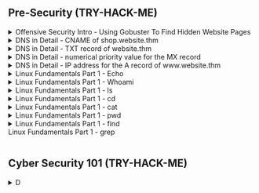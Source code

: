 ## Pre-Security (TRY-HACK-ME)

<details>
<summary>Offensive Security Intro - Using Gobuster To Find Hidden Website Pages</summary>

  ```
  gobuster -u http://fakebank.thm -w wordlist.txt dir
  ```
  - [ ] -u is used to state the website we're scanning
  - [ ] -w takes a list of words to iterate through to find hidden pages.

</details>
<details>
<summary>DNS in Detail - CNAME of shop.website.thm </summary>

  ```
  $ nslookup --type=CNAME shop.website.thm

  Server: 127.0.0.53
  Address: 127.0.0.53#53
  
  Non-authoritative answer:
  shop.website.thm canonical name = shops.myshopify.com
  ```

</details>
<details>
<summary>DNS in Detail - TXT record of website.thm </summary>

  ```
  $ nslookup --type=TXT website.thm

  Server: 127.0.0.53
  Address: 127.0.0.53#53
  
  Non-authoritative answer:
  website.thm text = "THM{7012BBA60997F35A9516C2E16D2944FF}"
  ```

</details>
<details>
<summary>DNS in Detail - numerical priority value for the MX record </summary>

  ```
  $ nslookup --type=MX website.thm

  Server: 127.0.0.53
  Address: 127.0.0.53#53
  
  Non-authoritative answer:
  website.thm mail exchanger = 30 alt4.aspmx.l.google.com
  ```

</details>
<details>
<summary>DNS in Detail - IP address for the A record of www.website.thm </summary>

  ```
  $ nslookup --type=A website.thm

  Server: 127.0.0.53
  Address: 127.0.0.53#53
  
  Non-authoritative answer:
  Name: website.thm
  Address: 10.10.10.10
  ```

</details>
<details>
<summary>Linux Fundamentals Part 1 - Echo </summary>

  ```
  tryhackme@linux1:~$ echo "Hello World"

  Hello World
  ```

</details>
<details>
<summary>Linux Fundamentals Part 1 - Whoami </summary>

  ```
  tryhackme@linux1:~$ whoami

  tryhackme
  ```

</details>
<details>
<summary>Linux Fundamentals Part 1 - ls </summary>

  ```
  tryhackme@linux1:~$ ls

  access.log  folder1  folder2  folder3  folder4
  ```

  ```
  tryhackme@linux1:~$ ls -lrt

  drwxr-xr-x 2 tryhackme tryhackme  4096 May 10  2021 folder1
  drwxr-xr-x 2 tryhackme tryhackme  4096 May 10  2021 folder2
  drwxr-xr-x 2 tryhackme tryhackme  4096 May 10  2021 folder3
  drwxr-xr-x 2 tryhackme tryhackme  4096 May 10  2021 folder4
  -rw-rw-r-- 1 tryhackme tryhackme 65522 May 10  2021 access.log
  ```

  ```
  tryhackme@linux1:~$ ls folder4

  note.txt
  ```

</details>
<details>
<summary>Linux Fundamentals Part 1 - cd </summary>

  ```
  tryhackme@linux1:~$ ls
  access.log  folder1  folder2  folder3  folder4

  tryhackme@linux1:~$ cd folder4
  tryhackme@linux1:~/folder4$ ls
  note.txt
  ```

</details>
<details>
<summary>Linux Fundamentals Part 1 - cat </summary>

  ```
  tryhackme@linux1:~/folder4$ ls
  note.txt
  tryhackme@linux1:~/folder4$ cat note.txt 
  Hello World!

  tryhackme@linux1:~$ ls
  access.log  folder1  folder2  folder3  folder4
  tryhackme@linux1:~$ cat folder4/note.txt
  Hello World!
  ```

</details>
<details>
<summary>Linux Fundamentals Part 1 - pwd </summary>

  ```
  tryhackme@linux1:~$ ls
  access.log  folder1  folder2  folder3  folder4

  tryhackme@linux1:~$ cd folder4
  tryhackme@linux1:~/folder4$ pwd
  /home/tryhackme/folder4
  ```

</details>
<details>
<summary>Linux Fundamentals Part 1 - find </summary>

  ```
  tryhackme@linux1:~$ ls
  access.log  folder1  folder2  folder3  folder4

  tryhackme@linux1:~$ find -name note.txt
  ./folder4/note.txt
  tryhackme@linux1:~$ find -name *.txt
  ./folder4/note.txt
  ```

</details>
<summary>Linux Fundamentals Part 1 - grep </summary>

  ```

  ```

</details>







## Cyber Security 101 (TRY-HACK-ME)

<details>
<summary>D </summary>

  ```

  ```

  ```

  ```

</details>
















